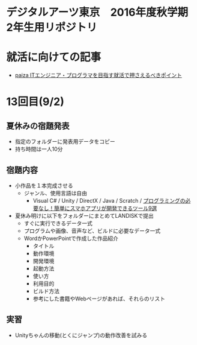 # デジタルアーツ東京　2016年度秋学期　2年生用リポジトリ

# 就活に向けての記事
- [paiza ITエンジニア・プログラマを目指す就活で押さえるべきポイント](http://paiza.jp/advice/student_advice)

# 13回目(9/2)
## 夏休みの宿題発表
- 指定のフォルダーに発表用データをコピー
- 持ち時間は一人10分

## 宿題内容
- 小作品を１本完成させる
  - ジャンル、使用言語は自由
    - Visual C# / Unity / DirectX / Java / Scratch / [プログラミングの必要なし！簡単にスマホアプリが開発できるツール9選](https://freelance.levtech.jp/guide/detail/38/?utm_content=bufferf4992&utm_medium=social&utm_source=twitter.com&utm_campaign=buffer)
- 夏休み明けに以下をフォルダーにまとめてLANDISKで提出
  - すぐに実行できるデータ一式
  - プログラムや画像、音声など、ビルドに必要なデータ一式
  - WordかPowerPointで作成した作品紹介
    - タイトル
    - 動作環境
    - 開発環境
    - 起動方法
    - 使い方
    - 利用目的
    - ビルド方法
    - 参考にした書籍やWebページがあれば、それらのリスト

## 実習
- Unityちゃんの移動(とくにジャンプ)の動作改善を試みる

